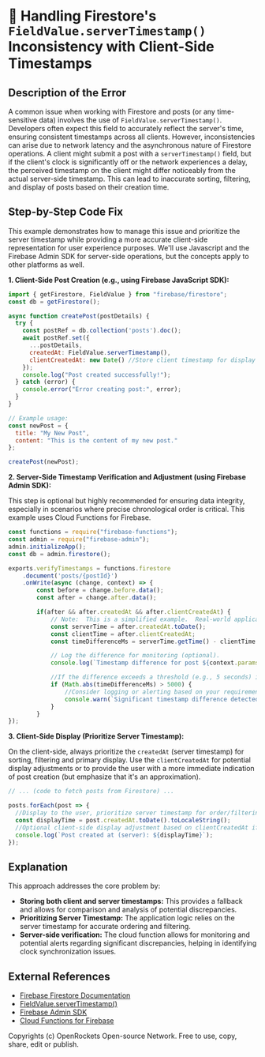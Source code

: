 # 🐞 Handling Firestore's `FieldValue.serverTimestamp()` Inconsistency with Client-Side Timestamps


## Description of the Error

A common issue when working with Firestore and posts (or any time-sensitive data) involves the use of `FieldValue.serverTimestamp()`.  Developers often expect this field to accurately reflect the server's time, ensuring consistent timestamps across all clients. However, inconsistencies can arise due to network latency and the asynchronous nature of Firestore operations.  A client might submit a post with a `serverTimestamp()` field, but if the client's clock is significantly off or the network experiences a delay, the perceived timestamp on the client might differ noticeably from the actual server-side timestamp.  This can lead to inaccurate sorting, filtering, and display of posts based on their creation time.


## Step-by-Step Code Fix

This example demonstrates how to manage this issue and prioritize the server timestamp while providing a more accurate client-side representation for user experience purposes. We'll use Javascript and the Firebase Admin SDK for server-side operations, but the concepts apply to other platforms as well.

**1. Client-Side Post Creation (e.g., using Firebase JavaScript SDK):**

```javascript
import { getFirestore, FieldValue } from "firebase/firestore";
const db = getFirestore();

async function createPost(postDetails) {
  try {
    const postRef = db.collection('posts').doc();
    await postRef.set({
      ...postDetails,
      createdAt: FieldValue.serverTimestamp(),
      clientCreatedAt: new Date() //Store client timestamp for display
    });
    console.log("Post created successfully!");
  } catch (error) {
    console.error("Error creating post:", error);
  }
}

// Example usage:
const newPost = {
  title: "My New Post",
  content: "This is the content of my new post."
};

createPost(newPost);
```

**2. Server-Side Timestamp Verification and Adjustment (using Firebase Admin SDK):**

This step is optional but highly recommended for ensuring data integrity, especially in scenarios where precise chronological order is critical.  This example uses Cloud Functions for Firebase.

```javascript
const functions = require("firebase-functions");
const admin = require("firebase-admin");
admin.initializeApp();
const db = admin.firestore();

exports.verifyTimestamps = functions.firestore
    .document('posts/{postId}')
    .onWrite(async (change, context) => {
        const before = change.before.data();
        const after = change.after.data();

        if(after && after.createdAt && after.clientCreatedAt) {
            // Note:  This is a simplified example.  Real-world applications might use a more robust clock synchronization technique.
            const serverTime = after.createdAt.toDate();
            const clientTime = after.clientCreatedAt;
            const timeDifferenceMs = serverTime.getTime() - clientTime.getTime();

            // Log the difference for monitoring (optional).
            console.log(`Timestamp difference for post ${context.params.postId}: ${timeDifferenceMs}ms`);

            //If the difference exceeds a threshold (e.g., 5 seconds) investigate
            if (Math.abs(timeDifferenceMs) > 5000) {
                //Consider logging or alerting based on your requirements.
                console.warn(`Significant timestamp difference detected for post ${context.params.postId}. Investigate possible clock drift.`);
            }
        }
});
```


**3. Client-Side Display (Prioritize Server Timestamp):**

On the client-side, always prioritize the `createdAt` (server timestamp) for sorting, filtering and primary display. Use the `clientCreatedAt` for potential display adjustments or to provide the user with a more immediate indication of post creation (but emphasize that it's an approximation).


```javascript
// ... (code to fetch posts from Firestore) ...

posts.forEach(post => {
  //Display to the user, prioritize server timestamp for order/filtering
  const displayTime = post.createdAt.toDate().toLocaleString();
  //Optional client-side display adjustment based on clientCreatedAt if needed
  console.log(`Post created at (server): ${displayTime}`);
});
```

## Explanation

This approach addresses the core problem by:

* **Storing both client and server timestamps:**  This provides a fallback and allows for comparison and analysis of potential discrepancies.
* **Prioritizing Server Timestamp:** The application logic relies on the server timestamp for accurate ordering and filtering.
* **Server-side verification:** The cloud function allows for monitoring and potential alerts regarding significant discrepancies, helping in identifying clock synchronization issues.

## External References

* [Firebase Firestore Documentation](https://firebase.google.com/docs/firestore)
* [FieldValue.serverTimestamp()](https://firebase.google.com/docs/firestore/reference/rest/v1/projects.databases.documents#FieldValues)
* [Firebase Admin SDK](https://firebase.google.com/docs/admin/setup)
* [Cloud Functions for Firebase](https://firebase.google.com/docs/functions)

Copyrights (c) OpenRockets Open-source Network. Free to use, copy, share, edit or publish.

